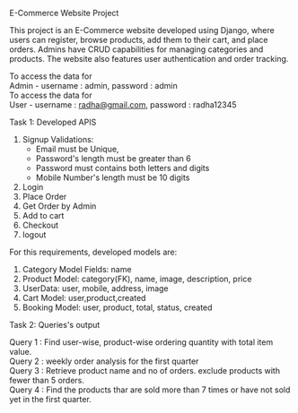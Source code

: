 E-Commerce Website Project

This project is an E-Commerce website developed using Django, where users can register, browse products, add them to their cart, and place orders. Admins have CRUD capabilities for managing categories and products. The website also features user authentication and order tracking.

To access the data for <br>
Admin - username : admin, password : admin <br>
To access the data for <br>
User - username : radha@gmail.com, password : radha12345 <br>

Task 1: Developed APIS
1. Signup
   Validations:
   - Email must be Unique,
   - Password's length must be greater than 6
   - Password must contains both letters and digits
   - Mobile Number's length must be 10 digits
2. Login
3. Place Order
4. Get Order by Admin
5. Add to cart
6. Checkout
7. logout

For this requirements, developed models are:
1. Category Model Fields: name
2. Product Model: category(FK), name, image, description, price
3. UserData: user, mobile, address, image
4. Cart Model: user,product,created
5. Booking Model: user, product, total, status, created
   
Task 2: Queries's output

Query 1 : Find user-wise, product-wise ordering quantity with total item value.<br>
Query 2 : weekly order analysis for the first quarter <br>
Query 3 : Retrieve product name and no of orders. exclude products with fewer than 5 orders.<br>
Query 4 : Find the products thar are sold more than 7 times or have not sold yet in the first quarter. 





